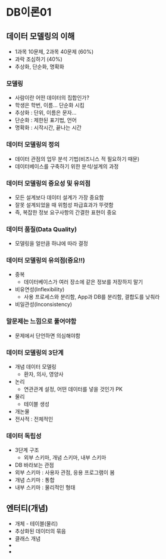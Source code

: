 # DB이론01

## 데이터 모델링의 이해
- 1과목 10문제, 2과목 40문제 (60%)
- 과락 조심하기 (40%)
- 추상화, 단순화, 명확화
### 모델링
- 사람이란 어떤 데이터의 집합인가?
- 학생은 학번, 이름... 단순화 시킴
- 추상화 : 단위, 이름은 문자...
- 단순화 : 제한된 표기법, 언어
- 명확화 : 시작시간, 끝나는 시간
### 데이터 모델링의 정의
- 데이터 관점의 업무 분석 기법(비즈니스 적 필요하기 때문)
- 데이터베이스를 구축하기 위한 분석/설계의 과정
### 데이터 모델링의 중요성 및 유의점
- 모든 설계보다 데이터 설계가 가장 중요함
- 잘못 설계되었을 때 위험성 파급효과가 뚜렷함
- 즉, 복잡한 정보 요구사항의 간결한 표현이 중요
### 데이터 품질(Data Quality)
- 모델링을 얼만큼 하냐에 따라 결정
### 데이터 모델링의 유의점(중요!!)
- 중복
  - 데이터베이스가 여러 장소에 같은 정보를 저장하지 말기
- 비유연성(Inflexibility)
  - 사용 프로세스와 분리함, App과 DB를 분리함, 결합도를 낮춰라
- 비일관성(Inconsistency)

### 말문제는 느낌으로 풀어야함
- 문제에서 단언하면 의심해야함

### 데이터 모델링의 3단계
- 개념 데이터 모델링
  - 환자, 의사, 영양사
- 논리 
  - 연관관계 설정, 어떤 데이터를 넣을 것인가 PK
- 물리
  - 테이블 생성
- 개논물
- 전사적 : 전체적인

### 데이터 독립성
- 3단계 구조
  - 외부 스키마, 개념 스키마, 내부 스키마
- DB 바라보는 관점
- 외부 스키마 : 사용자 관점, 응용 프로그램이 봄
- 개념 스키마 : 통합
- 내부 스키마 : 물리적인 형태


## 엔터티(개념)
- 개체 - 테이블(물리)
- 추상화된 데이터의 묶음
- 클래스 개념
- 
- 